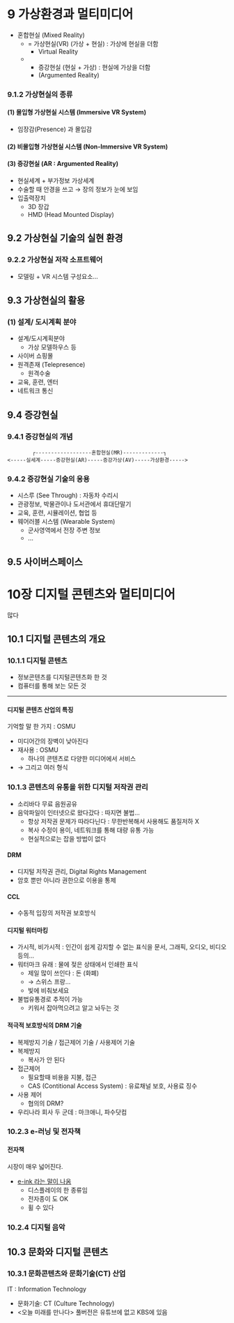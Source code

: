 9 가상환경과 멀티미디어
=======================

-	혼합현실 (Mixed Reality)
	-	= 가상현실(VR) (가상 + 현실) : 가상에 현실을 더함
		-	Virtual Reality
	-	+ 증강현실 (현실 + 가상) : 현실에 가상을 더함
		-	(Argumented Reality)

### 9.1.2 가상현실의 종류

#### (1) 몰입형 가상현실 시스템 (Immersive VR System)

-	임장감(Presence) 과 몰입감

#### (2) 비몰입형 가상현실 시스템 (Non-Immersive VR System)

#### (3) 증강현실 (AR : Argumented Reality)

-	현실세계 + 부가정보 가상세계
-	수술할 때 안경을 쓰고 → 장의 정보가 눈에 보임
-	입출력장치
	-	3D 장갑
	-	HMD (Head Mounted Display)

9.2 가상현실 기술의 실현 환경
-----------------------------

### 9.2.2 가상현실 저작 소프트웨어

-	모델링 + VR 시스템 구성요소...

9.3 가상현실의 활용
-------------------

### (1) 설계/ 도시계획 분야

-	설계/도시계획분야
	-	가상 모델하우스 등
-	사이버 쇼핑몰
-	원격존재 (Telepresence)
	-	원격수술
-	교육, 훈련, 엔터
-	네트워크 통신

9.4 증강현실
------------

### 9.4.1 증강현실의 개념

```
        ┌------------------혼합현실(MR)-------------┐
<-----실세계-----증강현실(AR)-----증강가상(AV)-----가상환경----->
```

### 9.4.2 증강현실 기술의 응용

-	시스루 (See Through) : 자동차 수리시
-	관광정보, 박물관이나 도서관에서 휴대단말기
-	교육, 훈련, 시뮬레이션, 협업 등
-	웨어러블 시스템 (Wearable System)
	-	군사영역에서 전장 주변 정보
	-	...

9.5 사이버스페이스
------------------

10장 디지털 콘텐츠와 멀티미디어
===============================

많다

10.1 디지털 콘텐츠의 개요
-------------------------

### 10.1.1 디지털 콘텐츠

-	정보콘텐츠를 디지털콘텐츠화 한 것
-	컴퓨터를 통해 보는 모든 것

---

#### 디지털 콘텐츠 산업의 특징

기억할 말 한 가지 : OSMU

-	미디어간의 장벽이 낮아진다
-	재사용 : OSMU
	-	하나의 콘텐츠로 다양한 미디어에서 서비스
-	→ 그리고 여러 형식

### 10.1.3 콘텐츠의 유통을 위한 디지털 저작권 관리

-	소리바다 무료 음원공유
-	음악파일이 인터넷으로 왔다갔다 : 따지면 불법...
	-	항상 저작권 문제가 따라다닌다 : 무한반복해서 사용해도 품질저하 X
	-	복사 수정이 용이, 네트워크를 통해 대량 유통 가능
	-	현실적으로는 잡을 방법이 없다

#### DRM

-	디지털 저작권 관리, Digital Rights Management
-	암호 뿐만 아니라 권한으로 이용을 통제

#### CCL

-	수동적 입장의 저작권 보호방식

#### 디지털 워터마킹

-	가시적, 비가시적 : 인간이 쉽게 감지할 수 없는 표식을 문서, 그래픽, 오디오, 비디오 등의...
-	워터마크 유래 : 물에 젖은 상태에서 인쇄한 표식
	-	제일 많이 쓰인다 : 돈 (화폐)
	-	→ 스위스 프랑...
	-	빛에 비춰보세요
-	불법유통경로 추적이 가능
	-	키워서 잡아먹으려고 알고 놔두는 것

#### 적극적 보호방식의 DRM 기술

-	복제방지 기술 / 접근제어 기술 / 사용제어 기술
-	복제방지
	-	복사가 안 된다
-	접근제어
	-	필요할때 비용을 지불, 접근
	-	CAS (Contitional Access System) : 유료채널 보호, 사용료 징수
-	사용 제어
	-	협의의 DRM?
-	우리나라 회사 두 군데 : 마크애니, 파수닷컴

### 10.2.3 e-러닝 및 전자책

#### 전자책

시장이 매우 넓어진다.

-	[e-ink 라는 말이 나옴](http://navercast.naver.com/contents.nhn?rid=122&contents_id=4643)
	-	디스플레이의 한 종류임
	-	전자종이 도 OK
	-	휠 수 있다

### 10.2.4 디지털 음악

10.3 문화와 디지털 콘텐츠
-------------------------

### 10.3.1 문화콘텐츠와 문화기술(CT) 산업

IT : Information Technology

-	문화기술: CT (Culture Technology)
-	\<오늘 미래를 만나다\> 풀버전은 유튜브에 없고 KBS에 있음
